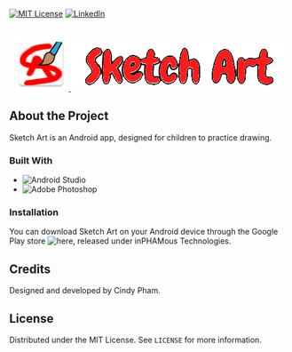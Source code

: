 <!-- PROJECT SHIELDS -->
[![MIT License][license-shield]][license-url]
[![LinkedIn][linkedin-shield]][linkedin-url]

<!-- PROJECT LOGO -->
<br />
<div align="center">
  <a href="https://play.google.com/store/apps/details?id=com.inphamous.sketchart">
    <img src="https://github.com/phamcindy619/SketchArt/blob/master/app/src/main/sketchart_launcher-web.png" width="100" height="100">
  </a>
  <a href="https://play.google.com/store/apps/details?id=com.inphamous.sketchart">
    <img src="https://github.com/phamcindy619/SketchArt/blob/master/app/src/main/res/drawable/gamelogo.png">
  </a>
</div>

<!-- ABOUT THE PROJECT -->
## About the Project
Sketch Art is an Android app, designed for children to practice drawing.

### Built With
* ![Android Studio](https://img.shields.io/badge/Android%20Studio-3DDC84.svg?style=for-the-badge&logo=android-studio&logoColor=white)
* ![Adobe Photoshop](https://img.shields.io/badge/adobe%20photoshop-%2331A8FF.svg?style=for-the-badge&logo=adobe%20photoshop&logoColor=white)

### Installation
You can download Sketch Art on your Android device through the Google Play store ![here](playstore-url), released under inPHAMous Technologies.

## Credits
Designed and developed by Cindy Pham.

<!-- LICENSE -->
## License

Distributed under the MIT License. See `LICENSE` for more information.

<!-- MARKDOWN LINKS & IMAGES -->
[license-shield]: https://img.shields.io/github/license/othneildrew/Best-README-Template.svg?style=for-the-badge
[license-url]: https://github.com/phamcindy619/SketchArt/blob/master/LICENSE
[linkedin-shield]: https://img.shields.io/badge/-LinkedIn-black.svg?style=for-the-badge&logo=linkedin&colorB=555
[linkedin-url]: https://www.linkedin.com/in/phamcindy619
[playstore-url]: https://play.google.com/store/apps/details?id=com.inphamous.sketchart
